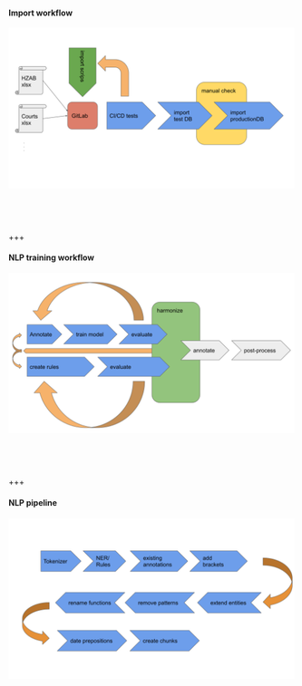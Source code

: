 #### Import workflow

<img class="r-stretch" style="margin-bottom:60px" src="images/viecpro_workflow_gitlab.svg">

+++

#### NLP training workflow

<img class="r-stretch" style="margin-bottom:60px" src="images/viecpro_train_nlp.svg">

+++

#### NLP pipeline

<img class="r-stretch" style="margin-bottom:60px" src="images/viecpro_workflow_nlp.svg">